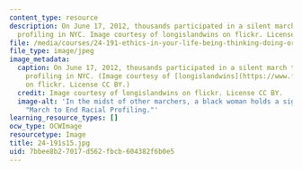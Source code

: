 ```yaml
---
content_type: resource
description: On June 17, 2012, thousands participated in a silent march to end racial
  profiling in NYC. Image courtesy of longislandwins on flickr. License CC BY.
file: /media/courses/24-191-ethics-in-your-life-being-thinking-doing-or-not-spring-2015/7bbee8b27017d562fbcb604382f6b0e5_24-191s15.jpg
file_type: image/jpeg
image_metadata:
  caption: On June 17, 2012, thousands participated in a silent march to end racial
    profiling in NYC. (Image courtesy of [longislandwins](https://www.flickr.com/photos/longislandwins/7391503498/in/photolist-cgaotu-cgahTG-cgaeeb-cgagXU-cgakGN-cgafaQ-cgag45-cgaiKE-cganm5-orcSaP-fwhV3H-fwuVxE-fByipa-7WUF9R-6mfaV4-7dr6pv-7xYq9T-wvuGDm-wxPume-fwfJZT-wvuH6y-wgctpW-fweq8a-6GEgtz-fwfz9D-7y3f3y-7WE52m-7dr62x-e4V6CL-7WE7Po-e4V6Eq-bsL36b-9aDaa-862rn3-864SwS-864M11-7WE4Ly-7WE4vG-8616SX-8ZghLj-7WASLp-7WE4Ts-7WAUtB-e4PtrZ-62N63D-7WATKg-7WB4Xr-62Sm3u-7WASje-7WE8xo)
    on flickr. License CC BY.)
  credit: Image courtesy of longislandwins on flickr. License CC BY.
  image-alt: 'In the midst of other marchers, a black woman holds a sign reading:
    "March to End Racial Profiling."'
learning_resource_types: []
ocw_type: OCWImage
resourcetype: Image
title: 24-191s15.jpg
uid: 7bbee8b2-7017-d562-fbcb-604382f6b0e5
---
```

